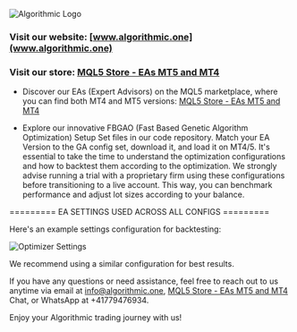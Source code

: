 ![Algorithmic Logo](https://github.com/tHeStRyNg/Algorithmic/assets/118682909/59140aec-f5dd-4200-a981-12786b11ae0c)

### Visit our website: [www.algorithmic.one](www.algorithmic.one)
### Visit our store: [MQL5 Store - EAs MT5 and MT4](https://www.mql5.com/en/users/info_algorithmic/seller)

 - Discover our EAs (Expert Advisors) on the MQL5 marketplace, where you can find both MT4 and MT5 versions: [MQL5 Store - EAs MT5 and MT4](https://www.mql5.com/en/users/info_algorithmic/seller)

 - Explore our innovative FBGAO (Fast Based Genetic Algorithm Optimization) Setup Set files in our code repository. Match your EA Version to the GA config set, download it, and load it on MT4/5. It's essential to take the time to understand the optimization configurations and how to backtest them according to the optimization. We strongly advise running a trial with a proprietary firm using these configurations before transitioning to a live account. This way, you can benchmark performance and adjust lot sizes according to your balance.

=========  EA SETTINGS USED ACROSS ALL CONFIGS  =========

Here's an example settings configuration for backtesting:

![Optimizer Settings](https://github.com/tHeStRyNg/Algorithmic/assets/118682909/cbe349e7-8f83-4942-b63a-af9e25bde3c1)

We recommend using a similar configuration for best results.

If you have any questions or need assistance, feel free to reach out to us anytime via email at info@algorithmic.one, [MQL5 Store - EAs MT5 and MT4](https://www.mql5.com/en/users/info_algorithmic/seller) Chat, or WhatsApp at +41779476934.

Enjoy your Algorithmic trading journey with us!
